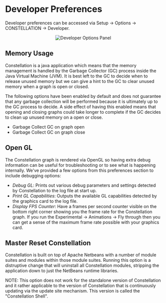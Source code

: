 # Developer Preferences

Developer preferences can be accessed via Setup -> Options ->
CONSTELLATION -> Developer.

<div style="text-align: center">
<img src="../ext/docs/CorePreferences/resources/developerPanel.png" alt="Developer Options Panel" />
</div>

## Memory Usage

Constellation is a java application which means that the memory
management is handled by the Garbage Collector (GC) process inside the
Java Virtual Machine (JVM). It is best left to the GC to decide when to
release unused memory but we can give a hint to the GC to clear unused
memory when a graph is open or closed.

The following options have been enabled by default and does not
guarantee that any garbage collection will be performed because it is
ultimately up to the GC process to decide. A side effect of having this
enabled means that opening and closing graphs could take longer to
complete if the GC decides to clean up unused memory on a open or close.

-   Garbage Collect GC on graph open
-   Garbage Collect GC on graph close

## Open GL

The Constellation graph is rendered via OpenGL so having extra debug
information can be useful for troubleshooting or to see what is
happening internally. We've provided a few options from this preferences
section to include debugging options:

-   *Debug GL*: Prints out various debug parameters and settings
    detected by Constellation to the log file at start up.
-   *Print GL Capabilities*: Outputs the available GL capabilities
    detected by the graphics card to the log file.
-   *Display FPS Counter*: Have a frames per second counter visible on
    the bottom right corner showing you the frame rate for the
    Constellation graph. If you run the Experimental -> Animations ->
    Fly through then you can get a sense of the maximum frame rate
    possible with your graphics card.

## Master Reset Constellation

Constellation is built on top of Apache Netbeans with a number of module
suites and modules within those module suites. Running this option is a
distruptive change that will uninstall all Constellation modules,
stripping the application down to just the NetBeans runtime libraries.

NOTE: This option does not work for the standalone version of
Constellation and it rather applicable to the version of Constellation
that is continuously updating via the update site mechanism. This
version is called the "Constellation Shell".


